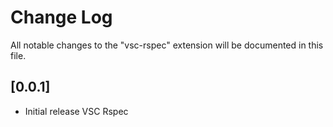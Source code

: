 # Change Log

All notable changes to the "vsc-rspec" extension will be documented in this file.

## [0.0.1]

- Initial release VSC Rspec
